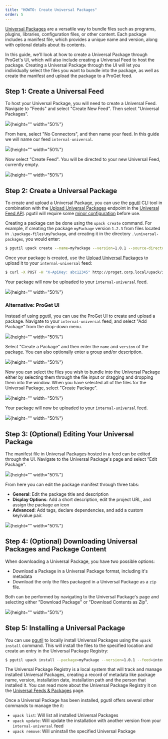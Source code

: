 ```yaml
---
title: "HOWTO: Create Universal Packages"
order: 5
---
```


[Universal Packages](/docs/proget/feeds/universal/universal-packages) are a versatile way to bundle files such as programs, plugins, libraries, configuration files, or other content. Each package includes a manifest file, which provides a unique name and version, along with optional details about its contents.

In this guide, we'll look at how to create a Universal Package through ProGet's UI, which will also include creating a Universal Feed to host the package. Creating a Universal Package through the UI will let you individually select the files you want to bundle into the package, as well as create the manifest and upload the package to a ProGet feed. 

## Step 1: Create a Universal Feed

To host your Universal Package, you will need to create a Universal Feed. Navigate to "Feeds" and select "Create New Feed". Then select "Universal Packages".

![](/resources/docs/proget-upack-createfeed.png){height="" width="50%"}

From here, select "No Connectors", and then name your feed. In this guide we will name our feed `internal-universal`.

![](/resources/docs/proget-upack-createfeed-internal.png){height="" width="50%"}

Now select "Create Feed". You will be directed to your new Universal Feed, currently empty.

![](/resources/docs/proget-upack-feed-internal.png){height="" width="50%"}

## Step 2: Create a Universal Package

To create and upload a Universal Package, you can use the [pgutil](https://docs.inedo.com/docs/proget/reference-api/proget-pgutil) CLI tool in combination with the [Upload Universal Packages](/docs/proget/reference-api/universal-feed/upload) endpoint in the [Universal Feed API](/docs/proget/reference-api/universal-feed). pgutil will require some [minor configuration](/docs/proget/reference-api/proget-pgutil#sources) before use. 

Creating a package can be done using the `upack create` command. For example, if creating the package `myPackage` version `1.2.3` from files located in `.\package-files\myPackage`, and creating it in the directory `.\universal-packages`, you would enter:

```bash
$ pgutil upack create --name=myPackage --version=1.0.1 --source-directory=.\package-files\myPackage --target-directory=.\universal-packages
```

Once your package is created, use the [Upload Universal Packages](/docs/proget/reference-api/universal-feed/upload) to upload it to your `internal-universal` feed:

```bash
$ curl -X POST -H "X-ApiKey: abc12345" http://proget.corp.local/upack/internal-universal/upload --upload-file .\universal-packages\myPackage-1.0.1.upack
```

Your package will now be uploaded to your `internal-universal` feed. 

![](/resources/docs/proget-upack-feed-uploaded.png){height="" width="50%"}

### Alternative: ProGet UI

Instead of using pgutil, you can use the ProGet UI to create and upload a package. Navigate to your `internal-universal` feed, and select "Add Package" from the drop-down menu.

![](/resources/docs/proget-upack-feed-addpackage.png){height="" width="50%"}

Select "Create a Package" and then enter the `name` and `version` of the package. You can also optionally enter a group and/or description.

![](/resources/docs/proget-upack-createpackage-details.png){height="" width="50%"}

Now you can select the files you wish to bundle into the Universal Package either by selecting them through the file input or dragging and dropping them into the window. When you have selected all of the files for the Universal Package, select "Create Package".

![](/resources/docs/proget-upack-createpackage.png){height="" width="50%"}

Your package will now be uploaded to your `internal-universal` feed. 

![](/resources/docs/proget-upack-feed-uploaded.png){height="" width="50%"}

## Step 3: (Optional) Editing Your Universal Package

The manifest file in Universal Packages hosted in a feed can be edited through the UI. Navigate to the Universal Package's page and select "Edit Package".

![](/resources/docs/proget-upack-package-edit.png){height="" width="50%"}

From here you can edit the package manifest through three tabs:

- **General**: Edit the package title and description
- **Display Options**: Add a short description, edit the project URL, and assign the package an icon
- **Advanced**: Add tags, declare dependencies, and add a custom key/value pair.

![](/resources/docs/proget-upack-edit-advanced.png){height="" width="50%"}

## Step 4: (Optional) Downloading Universal Packages and Package Content

When downloading a Universal Package, you have two possible options:

* Download a Package in a Universal Package format, including it's metadata
* Download the only the files packaged in a Universal Package as a `zip` file. 

Both can be performed by navigating to the Universal Package's page and selecting either "Download Package" or "Download Contents as Zip". 

![](/resources/docs/proget-upack-package-download.png){height="" width="50%"}

## Step 5: Installing a Universal Package

You can use [pgutil](https://docs.inedo.com/docs/proget/reference-api/proget-pgutil) to locally install Universal Packages using the `upack install` command. This will install the files to the specified location and create an entry in the Universal Package Registry:

```bash
$ pgutil upack install --package=myPackage --version=1.0.1 --feed=internal-universal --target=.\universal-packages\myPackage
```

The Universal Package Registry is a local system that will track and manage installed Universal Packages, creating a record of metadata like package name, version, installation date, installation path and the person that installed it. You can read more about the Universal Package Registry it on the [Universal Feeds & Packages](/docs/proget/feeds/universal#upack-registry) page.

Once a Universal Package has been installed, pgutil offers several other commands to manage the it:

* `upack list`: Will list all installed Universal Packages
* `upack update`: Will update the installation with another version from your `internal-universal` feed
* `upack remove`: Will uninstall the specified Universal Package